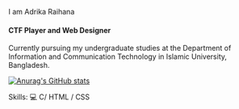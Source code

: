 
 I am Adrika Raihana
#### CTF Player and  Web Designer

Currently pursuing my undergraduate studies at the Department of Information and Communication Technology in Islamic University, Bangladesh.

[![Anurag's GitHub stats](https://github-readme-stats.vercel.app/api?username=adrikaadri)](https://github.com/anuraghazra/github-readme-stats)

Skills: 💻 C/ HTML / CSS






